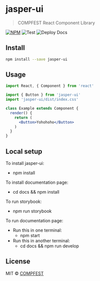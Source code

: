 # jasper-ui

> COMPFEST React Component Library

[![NPM](https://img.shields.io/npm/v/jasper-ui.svg)](https://www.npmjs.com/package/jasper-ui) ![Test](https://github.com/COMPFEST/jasper/workflows/Continuous%Integration/badge.svg) ![Deploy Docs](https://github.com/COMPFEST/jasper/workflows/Build%20and%20Deploy%20Documentation/badge.svg)

## Install

```bash
npm install --save jasper-ui
```

## Usage

```jsx
import React, { Component } from 'react'

import { Button } from 'jasper-ui'
import 'jasper-ui/dist/index.css'

class Example extends Component {
  render() {
    return (
      <Button>Yohohoho</Button>
    )
  }
}
```

## Local setup

To install jasper-ui:
- npm install

To install documentation page:
- cd docs && npm install

To run storybook:
- npm run storybook

To run documentation page:
- Run this in one terminal:
  - npm start
- Run this in another terminal:
  - cd docs && npm run develop


## License

MIT © [COMPFEST](https://github.com/COMPFEST)
